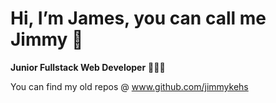 # Hi, I’m James, you can call me Jimmy 👋

**Junior Fullstack Web Developer** 🧑🏽‍💻

You can find my old repos @ www.github.com/jimmykehs
